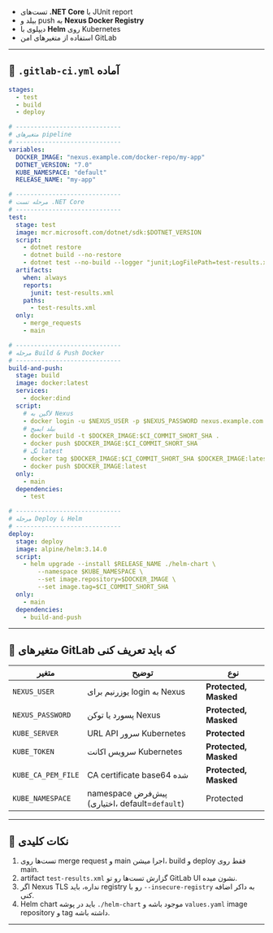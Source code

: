 * تست‌های **.NET Core** با JUnit report
* بیلد و push به **Nexus Docker Registry**
* دیپلوی با **Helm** روی Kubernetes
* استفاده از متغیرهای امن GitLab

---

## 📄 `.gitlab-ci.yml` آماده

```yaml
stages:
  - test
  - build
  - deploy

# -----------------------------
# متغیرهای pipeline
# -----------------------------
variables:
  DOCKER_IMAGE: "nexus.example.com/docker-repo/my-app"
  DOTNET_VERSION: "7.0"
  KUBE_NAMESPACE: "default"
  RELEASE_NAME: "my-app"

# -----------------------------
# مرحله تست .NET Core
# -----------------------------
test:
  stage: test
  image: mcr.microsoft.com/dotnet/sdk:$DOTNET_VERSION
  script:
    - dotnet restore
    - dotnet build --no-restore
    - dotnet test --no-build --logger "junit;LogFilePath=test-results.xml" --verbosity normal
  artifacts:
    when: always
    reports:
      junit: test-results.xml
    paths:
      - test-results.xml
  only:
    - merge_requests
    - main

# -----------------------------
# مرحله Build & Push Docker
# -----------------------------
build-and-push:
  stage: build
  image: docker:latest
  services:
    - docker:dind
  script:
    # لاگین به Nexus
    - docker login -u $NEXUS_USER -p $NEXUS_PASSWORD nexus.example.com
    # بیلد ایمیج
    - docker build -t $DOCKER_IMAGE:$CI_COMMIT_SHORT_SHA .
    - docker push $DOCKER_IMAGE:$CI_COMMIT_SHORT_SHA
    # تگ latest
    - docker tag $DOCKER_IMAGE:$CI_COMMIT_SHORT_SHA $DOCKER_IMAGE:latest
    - docker push $DOCKER_IMAGE:latest
  only:
    - main
  dependencies:
    - test

# -----------------------------
# مرحله Deploy با Helm
# -----------------------------
deploy:
  stage: deploy
  image: alpine/helm:3.14.0
  script:
    - helm upgrade --install $RELEASE_NAME ./helm-chart \
        --namespace $KUBE_NAMESPACE \
        --set image.repository=$DOCKER_IMAGE \
        --set image.tag=$CI_COMMIT_SHORT_SHA
  only:
    - main
  dependencies:
    - build-and-push
```

---

## 🔹 متغیرهای GitLab که باید تعریف کنی

| متغیر              | توضیح                                          | نوع                   |
| ------------------ | ---------------------------------------------- | --------------------- |
| `NEXUS_USER`       | یوزرنیم برای login به Nexus                    | **Protected, Masked** |
| `NEXUS_PASSWORD`   | پسورد یا توکن Nexus                            | **Protected, Masked** |
| `KUBE_SERVER`      | URL API سرور Kubernetes                        | **Protected**         |
| `KUBE_TOKEN`       | سرویس اکانت Kubernetes                         | **Protected, Masked** |
| `KUBE_CA_PEM_FILE` | CA certificate base64 شده                      | **Protected, Masked** |
| `KUBE_NAMESPACE`   | namespace پیش‌فرض (اختیاری، default=`default`) | Protected             |

---

## 🔹 نکات کلیدی

1. تست‌ها روی merge request و main اجرا میشن، build و deploy فقط روی main.
2. artifact `test-results.xml` گزارش تست‌ها رو تو GitLab UI نشون میده.
3. اگر Nexus TLS نداره، باید registry رو با `--insecure-registry` به داکر اضافه کنی.
4. Helm chart باید در پوشه `./helm-chart` موجود باشه و `values.yaml` image repository و tag داشته باشه.

---

